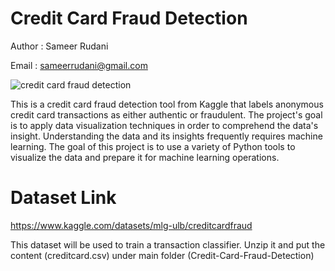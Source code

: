 # Credit Card Fraud Detection

Author : Sameer Rudani 

Email : sameerrudani@gmail.com 

 ![credit card fraud detection](https://github.com/msave121/Credit-Card-Fraud-Detection/assets/64603783/a046f9e4-355c-4de0-850c-709f2563bff0)

This is a credit card fraud detection tool from Kaggle that labels anonymous credit card transactions as either authentic or fraudulent.
The project's goal is to apply data visualization techniques in order to comprehend the data's insight.
Understanding the data and its insights frequently requires machine learning. 
The goal of this project is to use a variety of Python tools to visualize the data and prepare it for machine learning operations.

# Dataset Link

https://www.kaggle.com/datasets/mlg-ulb/creditcardfraud

This dataset will be used to train a transaction classifier. Unzip it and put the content (creditcard.csv) under main folder (Credit-Card-Fraud-Detection)


